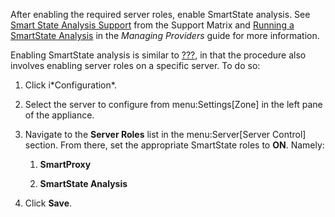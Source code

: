 After enabling the required server roles, enable SmartState analysis.
See [Smart State Analysis
Support](https://access.redhat.com/documentation/en-us/red_hat_cloudforms/4.7/html-single/support_matrix/#smart_state_analysis_support)
from the Support Matrix and [Running a SmartState
Analysis](https://access.redhat.com/documentation/en-us/red_hat_cloudforms/4.7/html-single/managing_providers/#running-a-smartstate-analysis)
in the *Managing Providers* guide for more information.

Enabling SmartState analysis is similar to [???](#cf-caputils), in that
the procedure also involves enabling server roles on a specific server.
To do so:

1.  Click i\*Configuration\*.

2.  Select the server to configure from menu:Settings\[Zone\] in the
    left pane of the appliance.

3.  Navigate to the **Server Roles** list in the menu:Server\[Server
    Control\] section. From there, set the appropriate SmartState roles
    to **ON**. Namely:
    
    1.  **SmartProxy**
    
    2.  **SmartState Analysis**

4.  Click **Save**.
